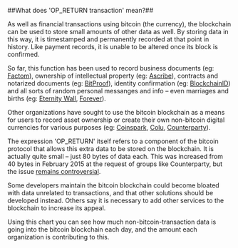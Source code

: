 
##What does 'OP_RETURN transaction' mean?##

As well as financial transactions using bitcoin (the currency), the blockchain can be used to store small amounts of other data as well. By storing data in this way, it is timestamped and permanently recorded at that point in history. Like payment records, it is unable to be altered once its block is confirmed. 

So far, this function has been used to record business documents (eg: [Factom](http://factom.org/)), ownership of intellectual property (eg: [Ascribe](https://www.ascribe.io/ )), contracts and notarized documents (eg: [BitProof](https://bitproof.io/)), identity confirmation (eg: [BlockchainID](https://github.com/okTurtles/blockchainid)) and all sorts of random personal messanges and info – even marriages and births (eg: [Eternity Wall](http://eternitywall.it/), [Forever](https://forever.btcc.com/)).

Other organizations have sought to use the bitcoin blockchain as a means for users to record asset ownership or create their own non-bitcoin digital currencies for various purposes (eg: [Coinspark](http://coinspark.org/), [Colu](https://www.colu.co/), [Counterparty](http://counterparty.io/)).

The expression 'OP_RETURN' itself refers to a component of the bitcoin protocol that allows this extra data to be stored on the blockchain. It is actually quite small – just 80 bytes of data each. This was increased from 40 bytes in February 2015 at the request of groups like Counterparty, but the issue [remains controversial](http://www.coindesk.com/developers-battle-bitcoin-block-chain/). 

Some developers maintain the bitcoin blockchain could become bloated with data unrelated to transactions, and that other solutions should be developed instead. Others say it is necessary to add other services to the blockchain to increase its appeal.

Using this chart you can see how much non-bitcoin-transaction data is going into the bitcoin blockchain each day, and the amount each organization is contributing to this.

